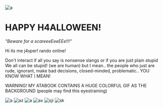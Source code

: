 ![a](https://i.pinimg.com/736x/eb/cd/77/ebcd7776a8ae3b6af4c0143110dc729f.jpg)
# HAPPY H4ALLOWEEN! 

*"Beware for a scareeeEeeEEe!!!"*


Hi its me j4sper! 
rando online!

 Don't interact if all you say is nonsense slangs or if you are just plain stupid 
We all can be stupid! (we are human) but I mean.. the people who just are rude, ignorant, make bad decisions, closed-minded, problematic.. YOU KNOW WHAT I MEAN!


WARNING! MY ATABOOK CONTAINS A HUGE COLORFUL GIF AS THE BACKGROUND (people may find this eyestraining)






![a](https://64.media.tumblr.com/c81b576fb6cde4e39f3eac7b1b9d2e69/f579c4bd47c0b5f0-eb/s100x200/d6288103a172aae906c086a32a1b7a1e32fb5522.pnj)
![az](https://64.media.tumblr.com/3b8938e80a4c2003d71aba6ab4776f19/1fb39223b20e4f22-62/s250x400/62ead184a98327bfa9e38bd9f812f95c50bb52dd.gifv)
![a](https://64.media.tumblr.com/b3e57af1f6cd0a6eb671c91ab8a79be1/ee11a54a88b1caad-5f/s100x200/573a69b26477e77accfad22414fe3dad4179ef72.gifv)
![ax](https://64.media.tumblr.com/d5f4f42b21f7ecfc020252482ca226c1/c364dfb6a6721445-c5/s250x400/4ff3318249988d30ebcf69236ba8790c55221f3c.pnj)
![sji](https://64.media.tumblr.com/9a885052c0b887282d7d871ac36de716/c364dfb6a6721445-89/s100x200/136b9b911f20e5ad1d569146e7be5e3236e3ad91.gifv)
![sk](https://64.media.tumblr.com/2a26148183672f1e457a5e6c213ce41d/ca87e2ceb2047715-a5/s250x400/caebfc71ada41ff96b8b0f6cd62835b2ddcad497.gifv)


